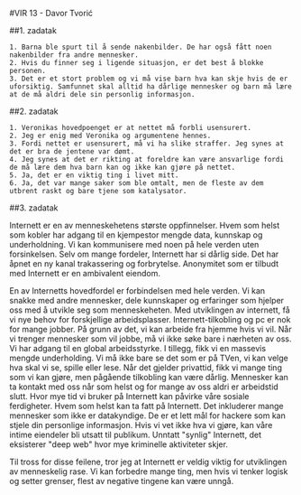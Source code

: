 #VIR 13 - Davor Tvorić

##1. zadatak

    1. Barna ble spurt til å sende nakenbilder. De har også fått noen nakenbilder fra andre mennesker.
    2. Hvis du finner seg i ligende situasjon, er det best å blokke personen.
    3. Det er et stort problem og vi må vise barn hva kan skje hvis de er uforsiktig. Samfunnet skal alltid ha dårlige mennesker og barn må lære at de må aldri dele sin personlig informasjon.

##2. zadatak

    1. Veronikas hovedpoenget er at nettet må forbli usensurert.
    2. Jeg er enig med Veronika og argumentene hennes.
    3. Fordi nettet er usensurert, må vi ha slike straffer. Jeg synes at det er bra de jentene var dømt.
    4. Jeg synes at det er rikting at foreldre kan være ansvarlige fordi de må lære dem hva barn kan og ikke kan gjøre på nettet.
    5. Ja, det er en viktig ting i livet mitt.
    6. Ja, det var mange saker som ble omtalt, men de fleste av dem utbrent raskt og bare tjene som katalysator.

##3. zadatak

Internett er en av menneskehetens største oppfinnelser. Hvem som helst som kobler har adgang til en kjempestor mengde data, kunnskap og underholdning. Vi kan kommunisere med noen på hele verden uten forsinkelsen. Selv om mange fordeler, Internett har si dårlig side. Det har åpnet en ny kanal trakassering og forbrytelse. Anonymitet som er tilbudt med Internett er en ambivalent eiendom.

En av Internetts hovedfordel er forbindelsen med hele verden. Vi kan snakke med andre mennesker, dele kunnskaper og erfaringer som hjelper oss med å utvikle seg som menneskeheten. Med utviklingen av internett, få vi nye behov for forskjellige arbeidsplasser. Internett-tilkobling og pc er nok for mange jobber. På grunn av det, vi kan arbeide fra hjemme hvis vi vil. Når vi trenger mennesker som vil jobbe, må vi ikke søke bare i nærheten av oss. Vi har adgang til en global arbeidsstyrke. I tillegg, fikk vi en massevis mengde underholding. Vi må ikke bare se det som er på TVen, vi kan velge hva skal vi se, spille eller lese.
Når det gjelder privattid, fikk vi mange ting som vi kan gjøre, men pågående tilkobling kan være dårlig. Mennesker kan ta kontakt med oss når som helst og for mange av oss aldri er arbeidstid slutt. Hvor mye tid vi bruker på Internett kan påvirke våre sosiale ferdigheter. Hvem som helst kan ta fatt på Internett. Det inkluderer mange mennesker som ikke er datakyndige. De er et lett mål for hackere som kan stjele din personlige informasjon. Hvis vi vet ikke hva vi gjøre, kan våre intime eiendeler bli utsatt til publikum. Unntatt "synlig" Internett, det eksisterer "deep web" hvor mye kriminelle aktiviteter skjer.

Til tross for disse feilene, tror jeg at Internett er veldig viktig for utviklingen av menneskelig rase. Vi kan forbedre mange ting, men hvis vi tenker logisk og setter grenser, flest av negative tingene kan være unngå.